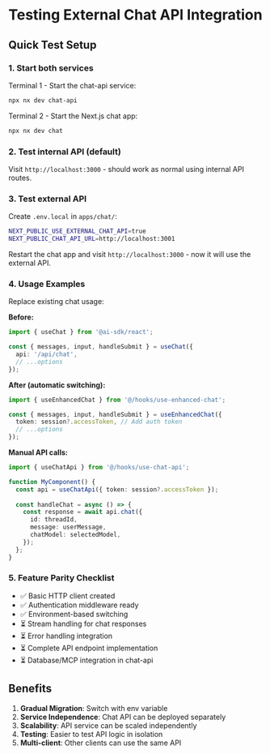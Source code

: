 # Testing External Chat API Integration

## Quick Test Setup

### 1. Start both services

Terminal 1 - Start the chat-api service:
```bash
npx nx dev chat-api
```

Terminal 2 - Start the Next.js chat app:
```bash
npx nx dev chat
```

### 2. Test internal API (default)

Visit `http://localhost:3000` - should work as normal using internal API routes.

### 3. Test external API

Create `.env.local` in `apps/chat/`:
```bash
NEXT_PUBLIC_USE_EXTERNAL_CHAT_API=true
NEXT_PUBLIC_CHAT_API_URL=http://localhost:3001
```

Restart the chat app and visit `http://localhost:3000` - now it will use the external API.

### 4. Usage Examples

Replace existing chat usage:

**Before:**
```typescript
import { useChat } from '@ai-sdk/react';

const { messages, input, handleSubmit } = useChat({
  api: '/api/chat',
  // ...options
});
```

**After (automatic switching):**
```typescript
import { useEnhancedChat } from '@/hooks/use-enhanced-chat';

const { messages, input, handleSubmit } = useEnhancedChat({
  token: session?.accessToken, // Add auth token
  // ...options
});
```

**Manual API calls:**
```typescript
import { useChatApi } from '@/hooks/use-chat-api';

function MyComponent() {
  const api = useChatApi({ token: session?.accessToken });
  
  const handleChat = async () => {
    const response = await api.chat({
      id: threadId,
      message: userMessage,
      chatModel: selectedModel,
    });
  };
}
```

### 5. Feature Parity Checklist

- ✅ Basic HTTP client created
- ✅ Authentication middleware ready
- ✅ Environment-based switching
- ⏳ Stream handling for chat responses
- ⏳ Error handling integration
- ⏳ Complete API endpoint implementation
- ⏳ Database/MCP integration in chat-api

## Benefits

1. **Gradual Migration**: Switch with env variable
2. **Service Independence**: Chat API can be deployed separately
3. **Scalability**: API service can be scaled independently
4. **Testing**: Easier to test API logic in isolation
5. **Multi-client**: Other clients can use the same API